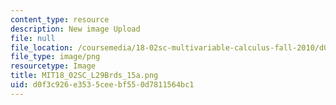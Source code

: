 ```yaml
---
content_type: resource
description: New image Upload
file: null
file_location: /coursemedia/18-02sc-multivariable-calculus-fall-2010/d0f3c926e3535ceebf550d7811564bc1_MIT18_02SC_L29Brds_15a.png
file_type: image/png
resourcetype: Image
title: MIT18_02SC_L29Brds_15a.png
uid: d0f3c926-e353-5cee-bf55-0d7811564bc1
---
```

